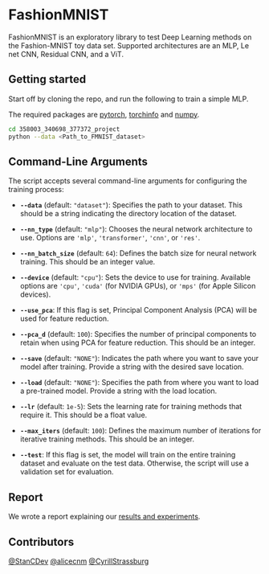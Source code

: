 # FashionMNIST
FashionMNIST is an exploratory library to test Deep Learning methods on the Fashion-MNIST toy data set. Supported architectures are an MLP, Le net CNN, Residual CNN, and a ViT.

## Getting started
Start off by cloning the repo, and run the following to train a simple MLP.

The required packages are [pytorch](https://pytorch.org/), [torchinfo](https://pypi.org/project/torchinfo/) and [numpy](https://numpy.org/).

```bash
cd 358003_340698_377372_project
python --data <Path_to_FMNIST_dataset>
```

## Command-Line Arguments

The script accepts several command-line arguments for configuring the training process:

- **`--data`** (default: `"dataset"`): Specifies the path to your dataset. This should be a string indicating the directory location of the dataset.

- **`--nn_type`** (default: `"mlp"`): Chooses the neural network architecture to use. Options are `'mlp'`, `'transformer'`, `'cnn'`, or `'res'`.

- **`--nn_batch_size`** (default: `64`): Defines the batch size for neural network training. This should be an integer value.

- **`--device`** (default: `"cpu"`): Sets the device to use for training. Available options are `'cpu'`, `'cuda'` (for NVIDIA GPUs), or `'mps'` (for Apple Silicon devices).

- **`--use_pca`**: If this flag is set, Principal Component Analysis (PCA) will be used for feature reduction.

- **`--pca_d`** (default: `100`): Specifies the number of principal components to retain when using PCA for feature reduction. This should be an integer.

- **`--save`** (default: `"NONE"`): Indicates the path where you want to save your model after training. Provide a string with the desired save location.

- **`--load`** (default: `"NONE"`): Specifies the path from where you want to load a pre-trained model. Provide a string with the load location.

- **`--lr`** (default: `1e-5`): Sets the learning rate for training methods that require it. This should be a float value.

- **`--max_iters`** (default: `100`): Defines the maximum number of iterations for iterative training methods. This should be an integer.

- **`--test`**: If this flag is set, the model will train on the entire training dataset and evaluate on the test data. Otherwise, the script will use a validation set for evaluation.

## Report

We wrote a report explaining our [results and experiments](FashionMNIST/report.pdf).

## Contributors

[@StanCDev](https://github.com/StanCDev)
[@alicecnm](https://github.com/alicecnm)
[@CyrillStrassburg](https://github.com/CyrillStrassburg)